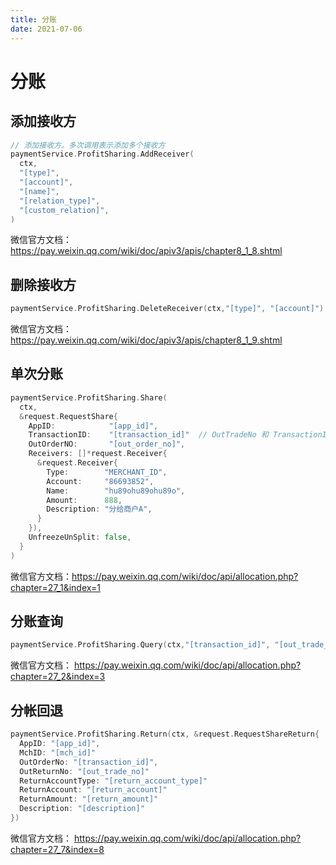 ```yaml
---
title: 分账
date: 2021-07-06
---
```


# 分账

## 添加接收方

```go
// 添加接收方。多次调用表示添加多个接收方
paymentService.ProfitSharing.AddReceiver(
  ctx,
  "[type]",
  "[account]",
  "[name]",
  "[relation_type]",
  "[custom_relation]",
)
```

微信官方文档： https://pay.weixin.qq.com/wiki/doc/apiv3/apis/chapter8_1_8.shtml

## 删除接收方

```go
paymentService.ProfitSharing.DeleteReceiver(ctx,"[type]", "[account]")
```

微信官方文档：https://pay.weixin.qq.com/wiki/doc/apiv3/apis/chapter8_1_9.shtml

## 单次分账

```go
paymentService.ProfitSharing.Share(
  ctx,
  &request.RequestShare{
    AppID:            "[app_id]",
    TransactionID:    "[transaction_id]"  // OutTradeNo 和 TransactionID 二选一
    OutOrderNO:       "[out_order_no]", 
    Receivers: []*request.Receiver{
      &request.Receiver{
        Type:        "MERCHANT_ID",
        Account:     "86693852",
        Name:        "hu89ohu89ohu89o",
        Amount:      888,
        Description: "分给商户A",
      }
    }),
    UnfreezeUnSplit: false,
  }
)
```

微信官方文档：https://pay.weixin.qq.com/wiki/doc/api/allocation.php?chapter=27_1&index=1



## 分账查询

```go
paymentService.ProfitSharing.Query(ctx,"[transaction_id]", "[out_trade_no]")
```

微信官方文档： https://pay.weixin.qq.com/wiki/doc/api/allocation.php?chapter=27_2&index=3



## 分帐回退

```go
paymentService.ProfitSharing.Return(ctx, &request.RequestShareReturn{
  AppID: "[app_id]",
  MchID: "[mch_id]"
  OutOrderNo: "[transaction_id]",
  OutReturnNo: "[out_trade_no]"
  ReturnAccountType: "[return_account_type]"
  ReturnAccount: "[return_account]"
  ReturnAmount: "[return_amount]"
  Description: "[description]"
})
```

微信官方文档： https://pay.weixin.qq.com/wiki/doc/api/allocation.php?chapter=27_7&index=8
